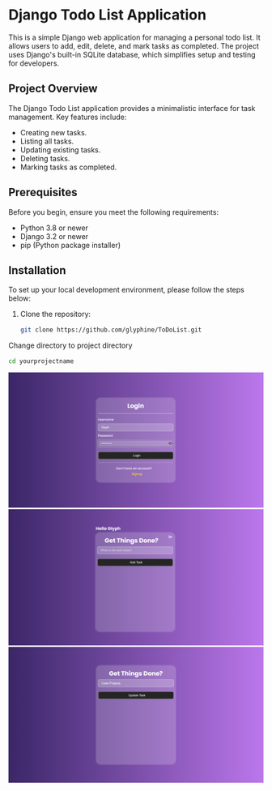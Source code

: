 # Django Todo List Application

This is a simple Django web application for managing a personal todo list. It allows users to add, edit, delete, and mark tasks as completed. The project uses Django's built-in SQLite database, which simplifies setup and testing for developers.

## Project Overview

The Django Todo List application provides a minimalistic interface for task management. Key features include:
- Creating new tasks.
- Listing all tasks.
- Updating existing tasks.
- Deleting tasks.
- Marking tasks as completed.

## Prerequisites

Before you begin, ensure you meet the following requirements:
- Python 3.8 or newer
- Django 3.2 or newer
- pip (Python package installer)

## Installation

To set up your local development environment, please follow the steps below:

1. Clone the repository:
   ```bash
   git clone https://github.com/glyphine/ToDoList.git

Change directory to project directory
```bash
cd yourprojectname
```


![1](todo/photos/3.png)
![1](todo/photos/2.png)
![1](todo/photos/1.png)


